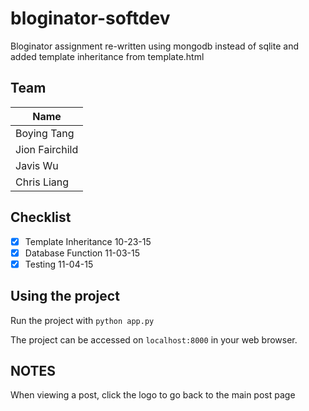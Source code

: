 # bloginator-softdev

Bloginator assignment re-written using mongodb instead of sqlite and added template inheritance from template.html

## Team

| Name          |
| ------------- |
| Boying Tang   |
| Jion Fairchild|
| Javis Wu      |
| Chris Liang   |

## Checklist

 - [X] Template Inheritance 10-23-15
 - [X] Database Function 11-03-15
 - [X] Testing 11-04-15

## Using the project

Run the project with `python app.py`

The project can be accessed on `localhost:8000` in your web browser.

## NOTES

When viewing a post, click the logo to go back to the main post page

